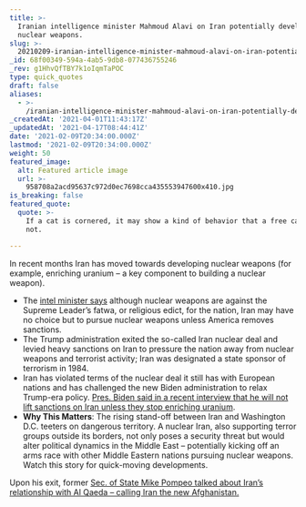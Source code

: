 ```yaml
---
title: >-
  Iranian intelligence minister Mahmoud Alavi on Iran potentially developing
  nuclear weapons.
slug: >-
  20210209-iranian-intelligence-minister-mahmoud-alavi-on-iran-potentially-developing-nuclear-weapons
_id: 68f00349-594a-4ab5-9db8-077436755246
_rev: g1HhvQfTBY7k1oIqmTaPOC
type: quick_quotes
draft: false
aliases:
  - >-
    /iranian-intelligence-minister-mahmoud-alavi-on-iran-potentially-development-nuclear-weapons/
_createdAt: '2021-04-01T11:43:17Z'
_updatedAt: '2021-04-17T08:44:41Z'
date: '2021-02-09T20:34:00.000Z'
lastmod: '2021-02-09T20:34:00.000Z'
weight: 50
featured_image:
  alt: Featured article image
  url: >-
    958708a2acd95637c972d0ec7698cca435553947600x410.jpg
is_breaking: false
featured_quote:
  quote: >-
    If a cat is cornered, it may show a kind of behavior that a free cat would
    not.

---
```

In recent months Iran has moved towards developing nuclear weapons (for example, enriching uranium – a key component to building a nuclear weapon).

* The [intel minister says](https://news.yahoo.com/iran-may-pursue-nuclear-weapon-095858029.html) although nuclear weapons are against the Supreme Leader’s fatwa, or religious edict, for the nation, Iran may have no choice but to pursue nuclear weapons unless America removes sanctions.
* The Trump administration exited the so-called Iran nuclear deal and levied heavy sanctions on Iran to pressure the nation away from nuclear weapons and terrorist activity; Iran was designated a state sponsor of terrorism in 1984.
* Iran has violated terms of the nuclear deal it still has with European nations and has challenged the new Biden administration to relax Trump-era policy. [Pres. Biden said in a recent interview that he will not lift sanctions on Iran unless they stop enriching uranium](https://www.cbsnews.com/news/biden-interview-iran-sanctions-nuclear-agreement/).
* **Why This Matters**: The rising stand-off between Iran and Washington D.C. teeters on dangerous territory. A nuclear Iran, also supporting terror groups outside its borders, not only poses a security threat but would alter political dynamics in the Middle East – potentially kicking off an arms race with other Middle Eastern nations pursuing nuclear weapons. Watch this story for quick-moving developments.

Upon his exit, former [Sec. of State Mike Pompeo talked about Iran’s relationship with Al Qaeda – calling Iran the new Afghanistan.](https://smarthernews.com/article/pompeo-iran-and-alqaeda/)
